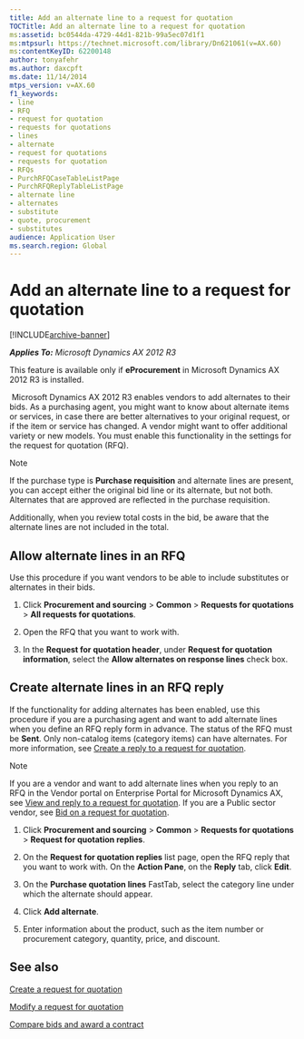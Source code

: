 ```yaml
---
title: Add an alternate line to a request for quotation
TOCTitle: Add an alternate line to a request for quotation
ms:assetid: bc0544da-4729-44d1-821b-99a5ec07d1f1
ms:mtpsurl: https://technet.microsoft.com/library/Dn621061(v=AX.60)
ms:contentKeyID: 62200148
author: tonyafehr
ms.author: daxcpft
ms.date: 11/14/2014
mtps_version: v=AX.60
f1_keywords:
- line
- RFQ
- request for quotation
- requests for quotations
- lines
- alternate
- request for quotations
- requests for quotation
- RFQs
- PurchRFQCaseTableListPage
- PurchRFQReplyTableListPage
- alternate line
- alternates
- substitute
- quote, procurement
- substitutes
audience: Application User
ms.search.region: Global
---
```


# Add an alternate line to a request for quotation 


[!INCLUDE[archive-banner](includes/archive-banner.md)]


_**Applies To:** Microsoft Dynamics AX 2012 R3_

This feature is available only if **eProcurement** in Microsoft Dynamics AX 2012 R3 is installed.

 Microsoft Dynamics AX 2012 R3 enables vendors to add alternates to their bids. As a purchasing agent, you might want to know about alternate items or services, in case there are better alternatives to your original request, or if the item or service has changed. A vendor might want to offer additional variety or new models. You must enable this functionality in the settings for the request for quotation (RFQ).


> [!NOTE]
> <P>If the purchase type is <STRONG>Purchase requisition</STRONG> and alternate lines are present, you can accept either the original bid line or its alternate, but not both. Alternates that are approved are reflected in the purchase requisition.</P>
> <P>Additionally, when you review total costs in the bid, be aware that the alternate lines are not included in the total.</P>



## Allow alternate lines in an RFQ

Use this procedure if you want vendors to be able to include substitutes or alternates in their bids.

1.  Click **Procurement and sourcing** \> **Common** \> **Requests for quotations** \> **All requests for quotations**.

2.  Open the RFQ that you want to work with.

3.  In the **Request for quotation header**, under **Request for quotation information**, select the **Allow alternates on response lines** check box.

## Create alternate lines in an RFQ reply

If the functionality for adding alternates has been enabled, use this procedure if you are a purchasing agent and want to add alternate lines when you define an RFQ reply form in advance. The status of the RFQ must be **Sent**. Only non-catalog items (category items) can have alternates. For more information, see [Create a reply to a request for quotation](create-a-reply-to-a-request-for-quotation.md).


> [!NOTE]
> <P>If you are a vendor and want to add alternate lines when you reply to an RFQ in the Vendor portal on Enterprise Portal for Microsoft Dynamics AX, see <A href="view-and-reply-to-a-request-for-quotation.md">View and reply to a request for quotation</A>. If you are a Public sector vendor, see <A href="bid-on-a-request-for-quotation.md">Bid on a request for quotation</A>.</P>



1.  Click **Procurement and sourcing** \> **Common** \> **Requests for quotations** \> **Request for quotation replies**.

2.  On the **Request for quotation replies** list page, open the RFQ reply that you want to work with. On the **Action Pane**, on the **Reply** tab, click **Edit**.

3.  On the **Purchase quotation lines** FastTab, select the category line under which the alternate should appear.

4.  Click **Add alternate**.

5.  Enter information about the product, such as the item number or procurement category, quantity, price, and discount.

## See also

[Create a request for quotation](create-a-request-for-quotation.md)

[Modify a request for quotation](modify-a-request-for-quotation.md)

[Compare bids and award a contract](compare-bids-and-award-a-contract.md)

  


